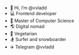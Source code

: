 - 👋 Hi, I’m @vvladd
- 💻 Frontend developer
- 🔬 Master of Computer Science
- 🌎 Digital nomad
- 🥦 Vegetarian 
- 🏂 Surfer and snowboarder
- ✈️ Telegram @vvladd
